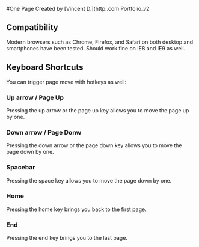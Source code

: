 #One Page
Created by [Vincent D.](http:.com
Portfolio_v2


## Compatibility
Modern browsers such as Chrome, Firefox, and Safari on both desktop and smartphones have been tested. Should work fine on IE8 and IE9 as well.


## Keyboard Shortcuts
You can trigger page move with hotkeys as well:

### Up arrow / Page Up
Pressing the up arrow or the page up key allows you to move the page up by one.


### Down arrow / Page Donw
Pressing the down arrow or the page down key allows you to move the page down by one.

### Spacebar
Pressing the space key allows you to move the page down by one.

### Home
Pressing the home key brings you back to the first page.


### End
Pressing the end key brings you to the last page.

